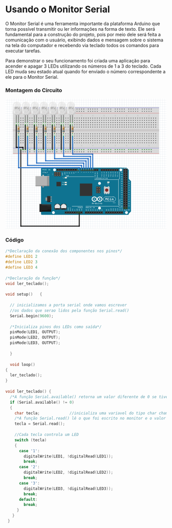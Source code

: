 # Usando o Monitor Serial
O Monitor Serial é uma ferramenta importante da plataforma Arduino que torna possível transmitir ou ler informações na forma de texto. Ele será fundamental para a construção do projeto, pois por meio dele será feita a comunicação com o usuário, exibindo dados e mensagem sobre o sistema na tela do computador e recebendo via teclado todos os comandos para executar tarefas. 

Para demonstrar o seu funcionamento foi criada uma aplicação para acender e apagar 3 LEDs utilizando os números de 1 a 3 do teclado. Cada LED muda seu estado atual quando for enviado o número correspondente a ele para o Monitor Serial. 

### Montagem do Circuito

![Monitor_serial](../Imagens/monitorserial.PNG)

### Código

~~~C
/*Declaração da conexão dos componentes nos pinos*/
#define LED1 2
#define LED2 3
#define LED3 4

/*Declaração da função*/
void ler_teclado();

void setup()   {

  // inicializamos a porta serial onde vamos escrever
  //os dados que serao lidos pela função Serial.read()
  Serial.begin(9600);
  
  /*Inicializa pinos dos LEDs como saída*/
  pinMode(LED1, OUTPUT);
  pinMode(LED2, OUTPUT);
  pinMode(LED3, OUTPUT);
  
  }
  
  void loop()
{
  ler_teclado();
}

void ler_teclado() {
  /*A função Serial.available() retorna um valor diferente de 0 se tiver algo para ler no monitor*/
  if (Serial.available() != 0)
  {
    char tecla;             //inicializa uma variavel do tipo char chamada tecla 
    /*A função Serial.read() lê o que foi escrito no monitor e o valor será armazenado em "tecla"  */
    tecla = Serial.read();  
    
    //Cada tecla controla um LED
    switch (tecla)
    {
      case '1':
        digitalWrite(LED1, !digitalRead(LED1));
        break;
      case '2':
        digitalWrite(LED2, !digitalRead(LED2));
        break;
      case '3':
        digitalWrite(LED3, !digitalRead(LED3));
        break;
      default:
        break;
     } 
   }
 }
~~~

